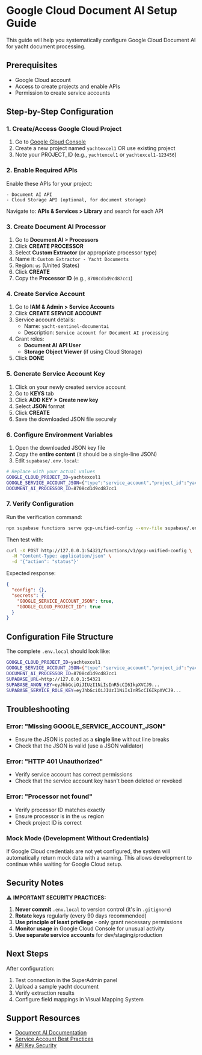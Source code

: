 # Google Cloud Document AI Setup Guide

This guide will help you systematically configure Google Cloud Document AI for yacht document processing.

## Prerequisites
- Google Cloud account
- Access to create projects and enable APIs
- Permission to create service accounts

## Step-by-Step Configuration

### 1. Create/Access Google Cloud Project

1. Go to [Google Cloud Console](https://console.cloud.google.com/)
2. Create a new project named `yachtexcel1` OR use existing project
3. Note your PROJECT_ID (e.g., `yachtexcel1` or `yachtexcel1-123456`)

### 2. Enable Required APIs

Enable these APIs for your project:
```
- Document AI API
- Cloud Storage API (optional, for document storage)
```

Navigate to: **APIs & Services > Library** and search for each API

### 3. Create Document AI Processor

1. Go to **Document AI > Processors**
2. Click **CREATE PROCESSOR**
3. Select **Custom Extractor** (or appropriate processor type)
4. Name it: `Custom Extractor - Yacht Documents`
5. Region: `us` (United States)
6. Click **CREATE**
7. Copy the **Processor ID** (e.g., `8708cd1d9cd87cc1`)

### 4. Create Service Account

1. Go to **IAM & Admin > Service Accounts**
2. Click **CREATE SERVICE ACCOUNT**
3. Service account details:
   - Name: `yacht-sentinel-documentai`
   - Description: `Service account for Document AI processing`
4. Grant roles:
   - **Document AI API User**
   - **Storage Object Viewer** (if using Cloud Storage)
5. Click **DONE**

### 5. Generate Service Account Key

1. Click on your newly created service account
2. Go to **KEYS** tab
3. Click **ADD KEY > Create new key**
4. Select **JSON** format
5. Click **CREATE**
6. Save the downloaded JSON file securely

### 6. Configure Environment Variables

1. Open the downloaded JSON key file
2. Copy the **entire content** (it should be a single-line JSON)
3. Edit `supabase/.env.local`:

```bash
# Replace with your actual values
GOOGLE_CLOUD_PROJECT_ID=yachtexcel1
GOOGLE_SERVICE_ACCOUNT_JSON={"type":"service_account","project_id":"yachtexcel1",... PASTE ENTIRE JSON HERE ...}
DOCUMENT_AI_PROCESSOR_ID=8708cd1d9cd87cc1
```

### 7. Verify Configuration

Run the verification command:
```bash
npx supabase functions serve gcp-unified-config --env-file supabase/.env.local
```

Then test with:
```bash
curl -X POST http://127.0.0.1:54321/functions/v1/gcp-unified-config \
  -H "Content-Type: application/json" \
  -d '{"action": "status"}'
```

Expected response:
```json
{
  "config": {},
  "secrets": {
    "GOOGLE_SERVICE_ACCOUNT_JSON": true,
    "GOOGLE_CLOUD_PROJECT_ID": true
  }
}
```

## Configuration File Structure

The complete `.env.local` should look like:

```bash
GOOGLE_CLOUD_PROJECT_ID=yachtexcel1
GOOGLE_SERVICE_ACCOUNT_JSON={"type":"service_account","project_id":"yachtexcel1","private_key_id":"abc123","private_key":"-----BEGIN PRIVATE KEY-----\n...\n-----END PRIVATE KEY-----\n","client_email":"yacht-sentinel-documentai@yachtexcel1.iam.gserviceaccount.com","client_id":"1234567890","auth_uri":"https://accounts.google.com/o/oauth2/auth","token_uri":"https://oauth2.googleapis.com/token","auth_provider_x509_cert_url":"https://www.googleapis.com/oauth2/v1/certs","client_x509_cert_url":"https://www.googleapis.com/robot/v1/metadata/x509/..."}
DOCUMENT_AI_PROCESSOR_ID=8708cd1d9cd87cc1
SUPABASE_URL=http://127.0.0.1:54321
SUPABASE_ANON_KEY=eyJhbGciOiJIUzI1NiIsInR5cCI6IkpXVCJ9...
SUPABASE_SERVICE_ROLE_KEY=eyJhbGciOiJIUzI1NiIsInR5cCI6IkpXVCJ9...
```

## Troubleshooting

### Error: "Missing GOOGLE_SERVICE_ACCOUNT_JSON"
- Ensure the JSON is pasted as a **single line** without line breaks
- Check that the JSON is valid (use a JSON validator)

### Error: "HTTP 401 Unauthorized"
- Verify service account has correct permissions
- Check that the service account key hasn't been deleted or revoked

### Error: "Processor not found"
- Verify processor ID matches exactly
- Ensure processor is in the `us` region
- Check project ID is correct

### Mock Mode (Development Without Credentials)
If Google Cloud credentials are not yet configured, the system will automatically return mock data with a warning. This allows development to continue while waiting for Google Cloud setup.

## Security Notes

⚠️ **IMPORTANT SECURITY PRACTICES:**
1. **Never commit** `.env.local` to version control (it's in `.gitignore`)
2. **Rotate keys** regularly (every 90 days recommended)
3. **Use principle of least privilege** - only grant necessary permissions
4. **Monitor usage** in Google Cloud Console for unusual activity
5. **Use separate service accounts** for dev/staging/production

## Next Steps

After configuration:
1. Test connection in the SuperAdmin panel
2. Upload a sample yacht document
3. Verify extraction results
4. Configure field mappings in Visual Mapping System

## Support Resources

- [Document AI Documentation](https://cloud.google.com/document-ai/docs)
- [Service Account Best Practices](https://cloud.google.com/iam/docs/best-practices-service-accounts)
- [API Key Security](https://cloud.google.com/docs/authentication/api-keys)
